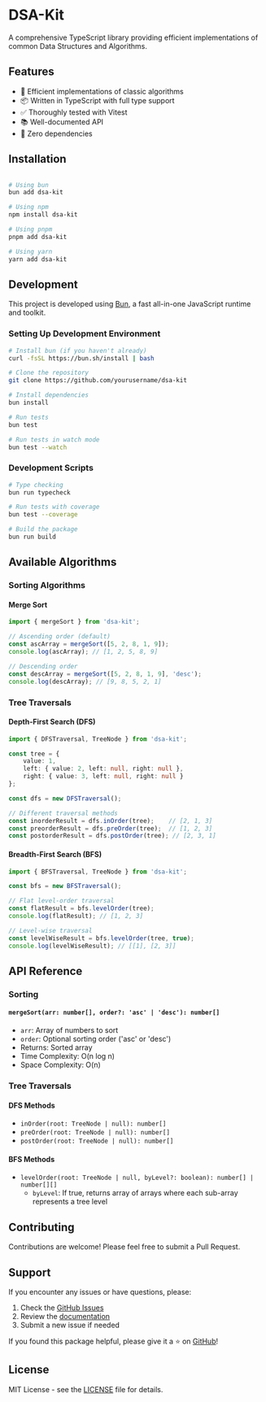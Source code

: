 # DSA-Kit

A comprehensive TypeScript library providing efficient implementations of common Data Structures and Algorithms.

## Features

- 🚀 Efficient implementations of classic algorithms
- 📦 Written in TypeScript with full type support
- ✅ Thoroughly tested with Vitest
- 📚 Well-documented API
- 🎯 Zero dependencies

## Installation

```bash

# Using bun
bun add dsa-kit

# Using npm
npm install dsa-kit

# Using pnpm
pnpm add dsa-kit

# Using yarn
yarn add dsa-kit

```

## Development

This project is developed using [Bun](https://bun.sh), a fast all-in-one JavaScript runtime and toolkit.

### Setting Up Development Environment

```bash
# Install bun (if you haven't already)
curl -fsSL https://bun.sh/install | bash

# Clone the repository
git clone https://github.com/yourusername/dsa-kit

# Install dependencies
bun install

# Run tests
bun test

# Run tests in watch mode
bun test --watch
```

### Development Scripts

```bash
# Type checking
bun run typecheck

# Run tests with coverage
bun test --coverage

# Build the package
bun run build
```

## Available Algorithms

### Sorting Algorithms

#### Merge Sort
```typescript
import { mergeSort } from 'dsa-kit';

// Ascending order (default)
const ascArray = mergeSort([5, 2, 8, 1, 9]);
console.log(ascArray); // [1, 2, 5, 8, 9]

// Descending order
const descArray = mergeSort([5, 2, 8, 1, 9], 'desc');
console.log(descArray); // [9, 8, 5, 2, 1]
```

### Tree Traversals

#### Depth-First Search (DFS)
```typescript
import { DFSTraversal, TreeNode } from 'dsa-kit';

const tree = {
    value: 1,
    left: { value: 2, left: null, right: null },
    right: { value: 3, left: null, right: null }
};

const dfs = new DFSTraversal();

// Different traversal methods
const inorderResult = dfs.inOrder(tree);    // [2, 1, 3]
const preorderResult = dfs.preOrder(tree);  // [1, 2, 3]
const postorderResult = dfs.postOrder(tree); // [2, 3, 1]
```

#### Breadth-First Search (BFS)
```typescript
import { BFSTraversal, TreeNode } from 'dsa-kit';

const bfs = new BFSTraversal();

// Flat level-order traversal
const flatResult = bfs.levelOrder(tree);
console.log(flatResult); // [1, 2, 3]

// Level-wise traversal
const levelWiseResult = bfs.levelOrder(tree, true);
console.log(levelWiseResult); // [[1], [2, 3]]
```

## API Reference

### Sorting

#### `mergeSort(arr: number[], order?: 'asc' | 'desc'): number[]`
- `arr`: Array of numbers to sort
- `order`: Optional sorting order ('asc' or 'desc')
- Returns: Sorted array
- Time Complexity: O(n log n)
- Space Complexity: O(n)

### Tree Traversals

#### DFS Methods
- `inOrder(root: TreeNode | null): number[]`
- `preOrder(root: TreeNode | null): number[]`
- `postOrder(root: TreeNode | null): number[]`

#### BFS Methods
- `levelOrder(root: TreeNode | null, byLevel?: boolean): number[] | number[][]`
  - `byLevel`: If true, returns array of arrays where each sub-array represents a tree level

## Contributing

Contributions are welcome! Please feel free to submit a Pull Request.

## Support

If you encounter any issues or have questions, please:
1. Check the [GitHub Issues](https://github.com/DeadpoolX7/dsa-kit/issues)
2. Review the [documentation](https://github.com/DeadpoolX7/dsa-kit/wiki)
3. Submit a new issue if needed

If you found this package helpful, please give it a ⭐️ on [GitHub](https://github.com/DeadpoolX7/dsa-kit)!

## License

MIT License - see the [LICENSE](LICENSE) file for details.
